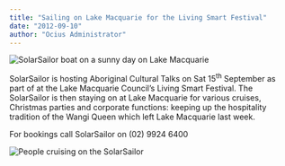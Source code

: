 ```yaml
---
title: "Sailing on Lake Macquarie for the Living Smart Festival"
date: "2012-09-10"
author: "Ocius Administrator"
---
```


![SolarSailor boat on a sunny day on Lake Macquarie ](http://solarsailor.com/wp-content/uploads/2012/09/DSCN3078444.jpg "SolarSailor on Lake Macquarie")

SolarSailor is hosting Aboriginal Cultural Talks on Sat 15<sup>th</sup> September as part of at the Lake Macquarie Council’s Living Smart Festival. The SolarSailor is then staying on at Lake Macquarie for various cruises, Christmas parties and corporate functions: keeping up the hospitality tradition of the Wangi Queen which left Lake Macquarie last week.

For bookings call SolarSailor on (02) 9924 6400

![People cruising on the SolarSailor](http://solarsailor.com/wp-content/uploads/2012/09/fun.jpg "Cruise")
